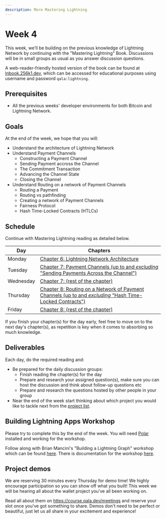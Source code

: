 ```yaml
---
description: More Mastering Lightning
---
```


# Week 4

This week, we'll be building on the previous knowledge of Lightning Network by continuing with the "Mastering Lightning" Book. Discussions will be in small groups as usual as you answer discussion questions. 

A web-reader-friendly hosted version of the book can be found at [lnbook.256k1.dev](https://lnbook.256k1.dev), which can be accessed for educational purposes using username and password `qala:lightning`.
## Prerequisites

* All the previous weeks' developer environments for both Bitcoin and Lightning Network.

## Goals

At the end of the week, we hope that you will:

* Understand the architecture of Lightning Network
* Understand Payment Channels
  * Constructing a Payment Channel
  * Sending Payment accross the Channel
  * The Commitment Transaction
  * Advancing the Channel State
  * Closing the Channel
* Understand Routing on a network of Payment Channels
  * Routing a Payment
  * Routing vs pathfinding
  * Creating a network of Payment Channels
  * Fairness Protocol
  * Hash Time-Locked Contracts (HTLCs)

## Schedule

Continue with Mastering Lightning reading as detailed below.

| Day       | Chapters                                                                                                                                                                                                                      |
| --------- | ----------------------------------------------------------------------------------------------------------------------------------------------------------------------------------------------------------------------------- |
| Monday    | [Chapter 6: Lightning Network Architecture](https://github.com/lnbook/lnbook/blob/develop/06_lightning_architecture.asciidoc#lightning-network-architecture)                                                                  |
| Tuesday   | [Chapter 7: Payment Channels (up to and _excluding_ "Sending Payments Across the Channel")](https://github.com/lnbook/lnbook/blob/develop/07_payment_channels.asciidoc#payment-channels)                                      |
| Wednesday | [Chapter 7: (rest of the chapter)](https://github.com/lnbook/lnbook/blob/develop/07_payment_channels.asciidoc#sending-payments-across-the-channel)                                                                            |
| Thursday  | [Chapter 8: Routing on a Network of Payment Channels (up to and _excluding_ "Hash Time-Locked Contracts")](https://github.com/lnbook/lnbook/blob/develop/08_routing_htlcs.asciidoc#routing-on-a-network-of-payment-channels)  |
| Friday    | [Chapter 8: (rest of the chapter)](https://github.com/lnbook/lnbook/blob/develop/08_routing_htlcs.asciidoc#hash-time-locked-contracts)                                                                                        |

If you finish your chapter(s) for the day early, feel free to move on to the next day's chapter(s), as repetition is key when it comes to absorbing so much knowledge.

## Deliverables

Each day, do the required reading and:

* Be prepared for the daily discussion groups:
  * Finish reading the chapter(s) for the day
  * Prepare and research your assigned question(s), make sure you can host the discussion and think about follow-up questions etc
  * Prepare and research the questions hosted by other people in your group
* Near the end of the week start thinking about which project you would like to tackle next from the [project list](../projects.md).

## Building Lightning Apps Workshop

Please try to complete this by the end of the week.
You will need [Polar](https://lightningpolar.com/) installed and working for the workshop.

Follow along with Brian Mancini's "Building a Lightning Graph" workshop which can be found [here](https://github.com/bmancini55/building-lightning-graph).
There is documentation for the workshop [here](https://github.com/bmancini55/building-lightning).

## Project demos

We are reserving 30 minutes every Thursday for demo time! We highly encourage participation so you can show off what you built!
This week we will be hearing all about the wallet project you've all been working on.

Read all about them on https://course.qala.dev/meetings and reserve your slot once you've got something to share.
Demos don't need to be perfect or beautiful, just let us all share in your excitement and experience!
